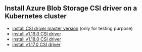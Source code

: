 ## Install Azure Blob Storage CSI driver on a Kubernetes cluster

 - [install CSI driver master version](./install-csi-driver-master.md) (only for testing purpose)
 - [install v1.19.0 CSI driver](./install-csi-driver-v1.1999999999.0.md)
 - [install v1.18.0 CSI driver](./install-csi-driver-v1.18.0.md)
 - [install v1.17.0 CSI driver](./install-csi-driver-v1.17.0.md)
